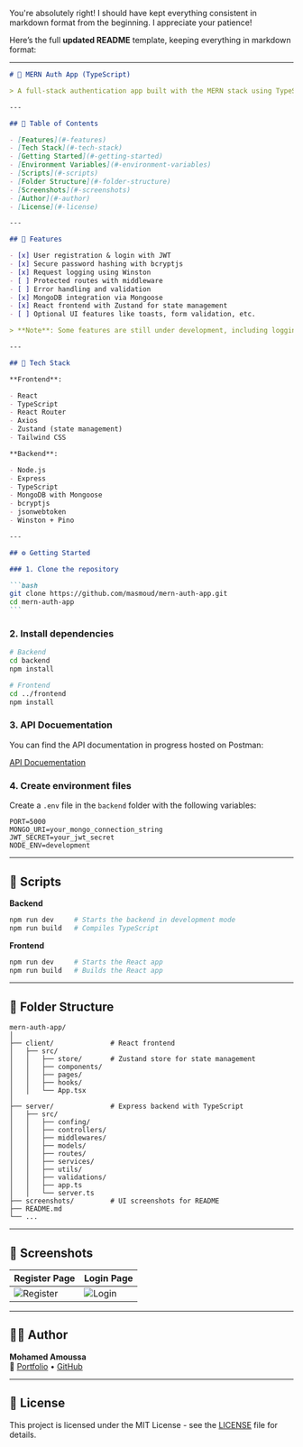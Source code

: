 You're absolutely right! I should have kept everything consistent in markdown format from the beginning. I appreciate your patience!

Here’s the full **updated README** template, keeping everything in markdown format:

---

````markdown
# 🔐 MERN Auth App (TypeScript)

> A full-stack authentication app built with the MERN stack using TypeScript. Features JWT-based authentication, password hashing with bcryptjs, and centralized logging with Winston.

---

## 📌 Table of Contents

- [Features](#-features)
- [Tech Stack](#-tech-stack)
- [Getting Started](#-getting-started)
- [Environment Variables](#-environment-variables)
- [Scripts](#-scripts)
- [Folder Structure](#-folder-structure)
- [Screenshots](#-screenshots)
- [Author](#-author)
- [License](#-license)

---

## 🚀 Features

- [x] User registration & login with JWT
- [x] Secure password hashing with bcryptjs
- [x] Request logging using Winston
- [ ] Protected routes with middleware
- [ ] Error handling and validation
- [x] MongoDB integration via Mongoose
- [x] React frontend with Zustand for state management
- [ ] Optional UI features like toasts, form validation, etc.

> **Note**: Some features are still under development, including logging, error handling, and additional UI components.

---

## 🧰 Tech Stack

**Frontend**:

- React
- TypeScript
- React Router
- Axios
- Zustand (state management)
- Tailwind CSS

**Backend**:

- Node.js
- Express
- TypeScript
- MongoDB with Mongoose
- bcryptjs
- jsonwebtoken
- Winston + Pino

---

## ⚙️ Getting Started

### 1. Clone the repository

```bash
git clone https://github.com/masmoud/mern-auth-app.git
cd mern-auth-app
```
````

### 2. Install dependencies

```bash
# Backend
cd backend
npm install

# Frontend
cd ../frontend
npm install
```

### 3. API Docuementation

You can find the API documentation in progress hosted on Postman:

[API Docuementation](https://documenter.getpostman.com/view/31062366/2sB2cX91qP)

### 4. Create environment files

Create a `.env` file in the `backend` folder with the following variables:

```
PORT=5000
MONGO_URI=your_mongo_connection_string
JWT_SECRET=your_jwt_secret
NODE_ENV=development
```

---

## 🧪 Scripts

**Backend**

```bash
npm run dev     # Starts the backend in development mode
npm run build   # Compiles TypeScript
```

**Frontend**

```bash
npm run dev     # Starts the React app
npm run build   # Builds the React app
```

---

## 📁 Folder Structure

```
mern-auth-app/
│
├── client/              # React frontend
│   ├── src/
│   │   ├── store/       # Zustand store for state management
│   │   ├── components/
│   │   ├── pages/
│   │   ├── hooks/
│   │   └── App.tsx
│
├── server/              # Express backend with TypeScript
│   ├── src/
│   │   ├── confing/
│   │   ├── controllers/
│   │   ├── middlewares/
│   │   ├── models/
│   │   ├── routes/
│   │   ├── services/
│   │   ├── utils/
│   │   ├── validations/
│   │   ├── app.ts
│   │   └── server.ts
├── screenshots/         # UI screenshots for README
├── README.md
└── ...
```

---

## 📸 Screenshots

| Register Page                         | Login Page                      |
| ------------------------------------- | ------------------------------- |
| ![Register](screenshots/register.png) | ![Login](screenshots/login.png) |

---

## 👨‍💻 Author

**Mohamed Amoussa**  
🔗 [Portfolio](https://amoussamohamed.fr) • [GitHub](https://github.com/masmoud)

---

## 📄 License

This project is licensed under the MIT License - see the [LICENSE](LICENSE) file for details.
